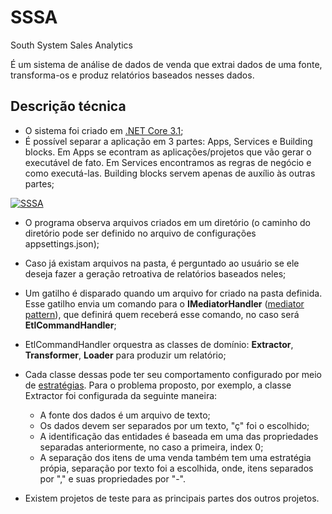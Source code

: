 # SSSA
South System Sales Analytics

É um sistema de análise de dados de venda que extrai dados de uma fonte, transforma-os e produz relatórios baseados nesses dados.

## Descrição técnica

- O sistema foi criado em [.NET Core 3.1](https://dotnet.microsoft.com/download/dotnet-core/3.1);
- É possível separar a aplicação em 3 partes: Apps, Services e Building blocks. Em Apps se econtram as aplicações/projetos que vão gerar o executável de fato.
Em Services encontramos as regras de negócio e como executá-las. Building blocks servem apenas de auxílio às outras partes;

<a href="https://ibb.co/mhrB59X"><img src="https://i.ibb.co/KVcGx2L/SSSA.png" alt="SSSA" border="0"></a>

- O programa observa arquivos criados em um diretório (o caminho do diretório pode ser definido no arquivo de configurações appsettings.json); 
- Caso já existam arquivos na pasta, é perguntado ao usuário se ele deseja fazer a geração retroativa de relatórios baseados neles;
- Um gatilho é disparado quando um arquivo for criado na pasta definida. Esse gatilho envia um comando para o **IMediatorHandler** ([mediator pattern](https://pt.wikipedia.org/wiki/Mediator)), que definirá 
quem receberá esse comando, no caso será **EtlCommandHandler**;
- EtlCommandHandler orquestra as classes de domínio: **Extractor**, **Transformer**, **Loader** para produzir um relatório;
- Cada classe dessas pode ter seu comportamento configurado por meio de [estratégias](https://pt.wikipedia.org/wiki/Strategy). Para o problema proposto, por exemplo,
a classe Extractor foi configurada da seguinte maneira:

    - A fonte dos dados é um arquivo de texto;
    - Os dados devem ser separados por um texto, "ç" foi o escolhido;
    - A identificação das entidades é baseada em uma das propriedades separadas anteriormente, no caso a primeira, index 0;
    - A separação dos itens de uma venda também tem uma estratégia própia, separação por texto foi a escolhida, onde, itens separados por "," e suas propriedades por "-".

- Existem projetos de teste para as principais partes dos outros projetos.
